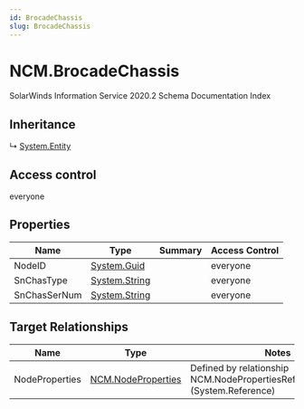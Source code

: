 ```yaml
---
id: BrocadeChassis
slug: BrocadeChassis
---
```


# NCM.BrocadeChassis

SolarWinds Information Service 2020.2 Schema Documentation Index

## Inheritance

↳ [System.Entity](./../System/Entity)

## Access control

everyone

## Properties

| Name | Type | Summary | Access Control |
| ------ | ------ | ------ | ------ |
| NodeID | [System.Guid](https://docs.microsoft.com/en-us/dotnet/api/system.guid) |  | everyone |
| SnChasType | [System.String](https://docs.microsoft.com/en-us/dotnet/api/system.string) |  | everyone |
| SnChasSerNum | [System.String](https://docs.microsoft.com/en-us/dotnet/api/system.string) |  | everyone |

## Target Relationships

| Name | Type | Notes |
| ------ | ------ | ------ |
| NodeProperties | [NCM.NodeProperties](./../NCM/NodeProperties) | Defined by relationship NCM.NodePropertiesRefBrocadeChassis (System.Reference) |

